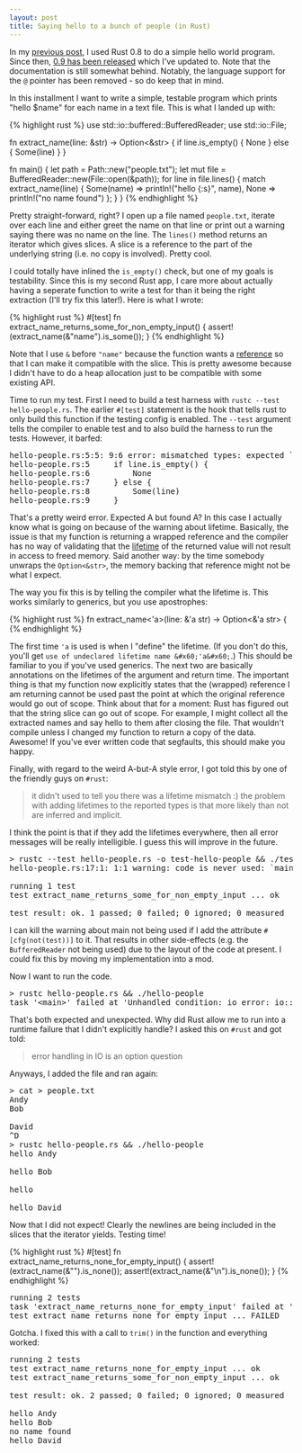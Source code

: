 ```yaml
---
layout: post
title: Saying hello to a bunch of people (in Rust)
---
```


In my [previous post](/2013/12/30/hello-rust.html), I used Rust 0.8 to
do a simple hello world program. Since then,
[0.9 has been released](https://mail.mozilla.org/pipermail/rust-dev/2014-January/007753.html)
which I've updated to. Note that the documentation is still somewhat
behind. Notably, the language support for the `@` pointer has been
removed - so do keep that in mind.

In this installment I want to write a simple, testable program which
prints "hello $name" for each name in a text file. This is what I
landed up with:

{% highlight rust %}
use std::io::buffered::BufferedReader;
use std::io::File;

fn extract_name(line: &amp;str) -> Option<&str> {
    if line.is_empty() {
        None
    } else {
        Some(line)
    }
}

fn main() {
    let path = Path::new("people.txt");
    let mut file = BufferedReader::new(File::open(&path));
    for line in file.lines() {
        match extract_name(line) {
            Some(name) => println!("hello {:s}", name),
            None       => println!("no name found")
        };
    }
}
{% endhighlight %}

Pretty straight-forward, right? I open up a file named `people.txt`,
iterate over each line and either greet the name on that line or print
out a warning saying there was no name on the line. The `lines()`
method returns an iterator which gives slices. A slice is a reference
to the part of the underlying string (i.e. no copy is
involved). Pretty cool.

I could totally have inlined the `is_empty()` check, but one of my
goals is testability. Since this is my second Rust app, I care more
about actually having a seperate function to write a test for than it
being the right extraction (I'll try fix this later!). Here is what I
wrote:

{% highlight rust %}
#[test]
fn extract_name_returns_some_for_non_empty_input() {
    assert!(extract_name(&"name").is_some());
}
{% endhighlight %}

Note that I use `&` before `"name"` because the function wants a
[reference](http://static.rust-lang.org/doc/master/guide-lifetimes.html)
so that I can make it compatible with the slice. This is pretty
awesome because I didn't have to do a heap allocation just to be
compatible with some existing API.

Time to run my test. First I need to build a test harness with `rustc --test hello-people.rs`. The earlier `#[test]` statement is the hook
that tells rust to only build this function if the testing config is
enabled. The `--test` argument tells the compiler to enable test and
to also build the harness to run the tests. However, it barfed:

<pre>
hello-people.rs:5:5: 9:6 error: mismatched types: expected `std::option::Option&lt;&amp;str&gt;` but found `std::option::Option&lt;&amp;str&gt;` (lifetime mismatch)
hello-people.rs:5     if line.is_empty() {
hello-people.rs:6         None
hello-people.rs:7     } else {
hello-people.rs:8         Some(line)
hello-people.rs:9     }
</pre>

That's a pretty weird error. Expected A but found A? In this case I
actually know what is going on because of the warning about
lifetime. Basically, the issue is that my function is returning a
wrapped reference and the compiler has no way of validating that the
[lifetime](http://static.rust-lang.org/doc/master/guide-lifetimes.html)
of the returned value will not result in access to freed memory. Said
another way: by the time somebody unwraps the `Option<&str>`, the
memory backing that reference might not be what I expect.

The way you fix this is by telling the compiler what the lifetime
is. This works similarly to generics, but you use apostrophes:

{% highlight rust %}
fn extract_name<'a>(line: &'a str) -> Option<&'a str> {
{% endhighlight %}

The first time `'a` is used is when I "define" the lifetime. (If you
don't do this, you'll get `use of undeclared lifetime name
&#x60;'a&#x60;`.) This should be familiar to you if you've used
generics. The next two are basically annotations on the lifetimes of
the argument and return time. The important thing is that my function
now explicitly states that the (wrapped) reference I am returning
cannot be used past the point at which the original reference would go
out of scope. Think about that for a moment: Rust has figured out that
the string slice can go out of scope. For example, I might collect all
the extracted names and say hello to them after closing the file. That
wouldn't compile unless I changed my function to return a copy of the
data. Awesome! If you've ever written code that segfaults, this should
make you happy.

Finally, with regard to the weird A-but-A style error, I got told
this by one of the friendly guys on `#rust`:

> it didn't used to tell you there was a lifetime mismatch :)
> the problem with adding lifetimes to the reported types is that more
> likely than not are inferred and implicit.

I think the point is that if they add the lifetimes everywhere, then
all error messages will be really intelligible. I guess this will
improve in the future.

<pre>
> rustc --test hello-people.rs -o test-hello-people &amp;&amp; ./test-hello-people
hello-people.rs:17:1: 1:1 warning: code is never used: `main`, #[warn(dead_code)] on by default

running 1 test
test extract_name_returns_some_for_non_empty_input ... ok

test result: ok. 1 passed; 0 failed; 0 ignored; 0 measured
</pre>

I can kill the warning about main not being used if I add the
attribute `#[cfg(not(test))]` to it. That results in other
side-effects (e.g. the `BufferedReader` not being used) due to the
layout of the code at present. I could fix this by moving my
implementation into a mod.

Now I want to run the code.

<pre>
> rustc hello-people.rs &amp;&amp; ./hello-people
task '&lt;main&gt;' failed at 'Unhandled condition: io_error: io::IoError{kind: FileNotFound, desc: "no such file or directory", detail: None}', /private/tmp/rust-X9vK/src/libstd/condition.rs:139
</pre>

That's both expected and unexpected. Why did Rust allow me to run into
a runtime failure that I didn't explicitly handle? I asked this on
`#rust` and got told:

> error handling in IO is an option question

Anyways, I added the file and ran again:

<pre>
> cat > people.txt
Andy
Bob

David
^D
> rustc hello-people.rs &amp;&amp; ./hello-people
hello Andy

hello Bob

hello

hello David
</pre>

Now that I did not expect! Clearly the newlines are being included in
the slices that the iterator yields. Testing time!

{% highlight rust %}
#[test]
fn extract_name_returns_none_for_empty_input() {
    assert!(extract_name(&amp;"").is_none());
    assert!(extract_name(&amp;"\n").is_none());
}
{% endhighlight %}

<pre>
running 2 tests
task 'extract_name_returns_none_for_empty_input' failed at 'assertion failed: extract_name(&amp;"\n").is_none()', hello-people.rs:20
test extract_name_returns_none_for_empty_input ... FAILED
</pre>

Gotcha. I fixed this with a call to `trim()` in the function and
everything worked:

<pre>
running 2 tests
test extract_name_returns_none_for_empty_input ... ok
test extract_name_returns_some_for_non_empty_input ... ok

test result: ok. 2 passed; 0 failed; 0 ignored; 0 measured

hello Andy
hello Bob
no name found
hello David
</pre>
